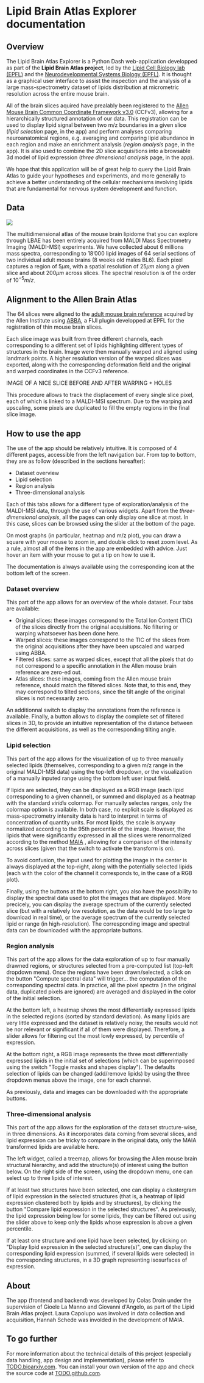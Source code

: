 # Lipid Brain Atlas Explorer documentation 

## Overview

The Lipid Brain Atlas Explorer is a Python Dash web-application developped as part of the **Lipid Brain Atlas project**, led by the [Lipid Cell Biology lab (EPFL)](https://www.epfl.ch/labs/dangelo-lab/) and the [Neurodevelopmental Systems Biology (EPFL)](https://www.epfl.ch/labs/nsbl/). It is thought as a graphical user interface to assist the inspection and the analysis of a large mass-spectrometry dataset of lipids distribution at micrometric resolution across the entire mouse brain.

All of the brain slices aquired have prealably been registered to the [Allen Mouse Brain Common Coordinate Framework v3.0](https://www.sciencedirect.com/science/article/pii/S0092867420304025) (CCFv3), allowing for a hierarchically structured annotation of our data. This registration can be used to display lipid signal between two m/z boundaries in a given slice (*lipid selection* page, in the app) and perform analyses comparing neuroanatomical regions, e.g. averaging and comparing lipid abundance in each region and make an enrichment analysis (*region analysis* page, in the app). It is also used to combine the 2D slice acquisitions into a browsable 3d model of lipid expression (*three dimensional analysis* page, in the app).

We hope that this application will be of great help to query the Lipid Brain Atlas to guide your hypotheses and experiments, and more generally to achieve a better understanding of the cellular mechanisms involving lipids that are fundamental for nervous system development and function.

## Data

![](../ressources/data_collection.png)

The multidimensional atlas of the mouse brain lipidome that you can explore through LBAE has been entirely acquired from MALDI Mass Spectrometry Imaging (MALDI-MSI) experiments. We have collected about 6 millions mass spectra, corresponding to 18’000 lipid images of 64 serial sections of two individual adult mouse brains (8 weeks old males BL6). Each pixel captures a region of $5μm$, with a spatial resolution of $25μm$ along a given slice and about $200μm$ across slices. The spectral resolution is of the order of $10^{-5} m/z$.

## Alignment to the Allen Brain Atlas

The 64 slices were aligned to the [adult mouse brain reference](http://atlas.brain-map.org/atlas?atlas=602630314#atlas=602630314&plate=576989940&structure=549&x=5280.271251166045&y=3744.257593866604&zoom=-3&resolution=11.93&z=3) acquired by the Allen Institute using [ABBA](https://biop.github.io/ijp-imagetoatlas/), a FIJI plugin developped at EPFL for the registration of thin mouse brain slices.

Each slice image was built from three different channels, each corresponding to a different set of lipids highlighting different types of structures in the brain. Image were then manually warped and aligned using landmark points. A higher resolution version of the warped slices was exported, along with the corresponding deformation field and the original and warped coordinates in the CCFv3 reference.

IMAGE OF A NICE SLICE BEFORE AND AFTER WARPING + HOLES 

This procedure allows to track the displacement of every single slice pixel, each of which is linked to a MALDI-MSI spectrum. Due to the warping and upscaling, some pixels are duplicated to fill the empty regions in the final slice image.

## How to use the app

The use of the app should be relatively intuitive. It is composed of 4 different pages, accessible from the left navigation bar. From top to bottom, they are as follow (described in the sections hereafter):
 - Dataset overview
 - Lipid selection
 - Region analysis
 - Three-dimensional analysis
 
Each of this tabs allows for a different type of exploration/analysis of the MALDI-MSI data, through the use of various widgets. Apart from the *three-dimensional analysis*, all the pages can only display one slice at most. In this case, slices can be browsed using the slider at the bottom of the page. 

On most graphs (in particular, heatmap and m/z plot), you can draw a square with your mouse to zoom in, and double click to reset zoom level. As a rule, almost all of the items in the app are embedded with advice. Just hover an item with your mouse to get a tip on how to use it.

The documentation is always available using the corresponding icon at the bottom left of the screen.

### Dataset overview

This part of the app allows for an overview of the whole dataset. Four tabs are available:
 - Original slices: these images correspond to the Total Ion Content (TIC) of the slices directly from the original acquisitions. No filtering or warping whatsoever has been done here.
 - Warped slices: these images correspond to the TIC of the slices from the original acquisitions after they have been upscaled and warped using ABBA.
 -  Filtered slices: same as warped slices, except that all the pixels that do not correspond to a specific annotation in the Allen mouse brain reference are zero-ed out.
 -  Atlas slices: these images, coming from the Allen mouse brain reference, should match the filtered slices. Note that, to this end, they may correspond to tilted sections, since the tilt angle of the original slices is not necessarily zero.
 
An additionnal switch to display the annotations from the reference is available. Finally, a button allows to display the complete set of filtered slices in 3D, to provide an intuitive representation of the distance between the different acquisitions, as well as the corresponding tilting angle.

### Lipid selection

This part of the app allows for the visualization of up to three manually selected lipids (themselves, corresponding to a given m/z range in the original MALDI-MSI data) using the top-left dropdown, or the visualization of a manually inputed range using the bottom left user input field. 

If lipids are selected, they can be displayed as a RGB image (each lipid corresponding to a given channel), or summed and displayed as a heatmap with the standard *viridis* colormap. For manually selectes ranges, only the colormap option is available. In both case, no explicit scale is displayed as mass-spectrometry intensity data is hard to interpret in terms of concentration of quantity units. For most lipids, the scale is anyway normalized according to the 95th percentile of the image. However, the lipids that were significantly expressed in all the slices were renormalized according to the method [MAIA](TODO.linkpaperMAIA) , allowing for a comparison of the intensity across slices (given that the switch to activate the transform is on).

To avoid confusion, the input used for plotting the image in the center is always displayed at the top-right, along with the potentially selected lipids (each with the color of the channel it corresponds to, in the case of a RGB plot).

Finally, using the buttons at the bottom right, you also have the possibility to display the spectral data used to plot the images that are displayed. More precicely, you can display the average spectrum of the currently selected slice (but with a relatively low resolution, as the data would be too large to download in real time), or the average spectrum of the currently selected lipid or range (in high-resolution). The corresponding image and spectral data can be downloaded with the appropriate buttons.

### Region analysis

This part of the app allows for the data exploration of up to four manually drawned regions, or structures selected from a pre-computed list (top-left dropdown menu). Once the regions have been drawn/selected, a click on the button "Compute spectral data" will trigger... the computation of the corresponding spectral data. In practice, all the pixel spectra (in the original data, duplicated pixels are ignored) are averaged and displayed in the color of the initial selection.

At the bottom left, a heatmap shows the most differentially expressed lipids in the selected regions (sorted by standard deviation). As many lipids are very little expressed and the dataset is relatively noisy, the results would not be nor relevant or significant if all of them were displayed. Therefore, a slider allows for filtering out the most lowly expressed, by percentile of expression.

At the bottom right, a RGB image represents the three most differentially expressed lipids in the initial set of selections (which can be superimposed using the switch "Toggle masks and shapes display"). The defaults selection of lipids can be changed (add/remove lipids) by using the three dropdown menus above the image, one for each channel.

As previously, data and images can be downloaded with the appropriate buttons.  

### Three-dimensional analysis

This part of the app allows for the exploration of the dataset structure-wise, in three dimensions. As it incorporates data coming from several slices, and lipid expression can be tricky to compare in the original data, only the MAIA transformed lipids are available here. 

The left widget, called a treemap, allows for browsing the Allen mouse brain structural hierarchy, and add the structure(s) of interest using the button below.  On the right side of the screen, using the dropdown menu, one can select up to three lipids of interest.

If at least two structures have been selected, one can display a clustergram of lipid expression in the selected structures (that is, a heatmap of lipid expression clustered both by lipids and by structures), by clicking the button "Compare lipid expression in the selected structures".  As preivously, the lipid expression being low for some lipids, they can be filtered out using the slider above to keep only the lipids whose expression is above a given percentile.

If at least one structure and one lipid have been selected, by clicking on "Display lipid expression in the selected structure(s)", one can display the corresponding lipid expression (summed, if several lipids were selected) in the corresponding structures, in a 3D graph representing isosurfaces of expression.

## About

The app (frontend and backend) was developed by Colas Droin under the supervision of Gioele La Manno and Giovanni d'Angelo, as part of the Lipid Brain Atlas project. Laura Capolupo was involved in data collection and acquisition, Hannah Schede was involded in the development of MAIA. 

## To go further

For more information about the technical details of this project (especially data handling, app design and implementation), please refer to [TODO.bioarxiv.com](TODO.bioarxiv.com). You can install your own version of the app and check the source code at [TODO.github.com](TODO.github.com).

